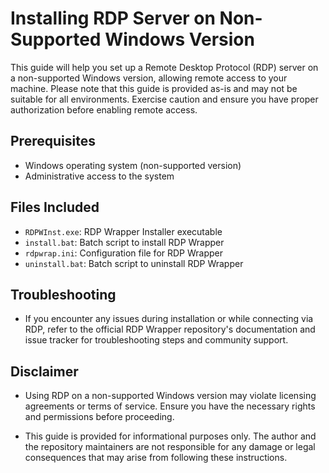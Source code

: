 # Installing RDP Server on Non-Supported Windows Version

This guide will help you set up a Remote Desktop Protocol (RDP) server on a non-supported Windows version, allowing remote access to your machine. Please note that this guide is provided as-is and may not be suitable for all environments. Exercise caution and ensure you have proper authorization before enabling remote access.

## Prerequisites

- Windows operating system (non-supported version)
- Administrative access to the system

## Files Included

- `RDPWInst.exe`: RDP Wrapper Installer executable
- `install.bat`: Batch script to install RDP Wrapper
- `rdpwrap.ini`: Configuration file for RDP Wrapper
- `uninstall.bat`: Batch script to uninstall RDP Wrapper

## Troubleshooting

- If you encounter any issues during installation or while connecting via RDP, refer to the official RDP Wrapper repository's documentation and issue tracker for troubleshooting steps and community support.

## Disclaimer

- Using RDP on a non-supported Windows version may violate licensing agreements or terms of service. Ensure you have the necessary rights and permissions before proceeding.

- This guide is provided for informational purposes only. The author and the repository maintainers are not responsible for any damage or legal consequences that may arise from following these instructions.


